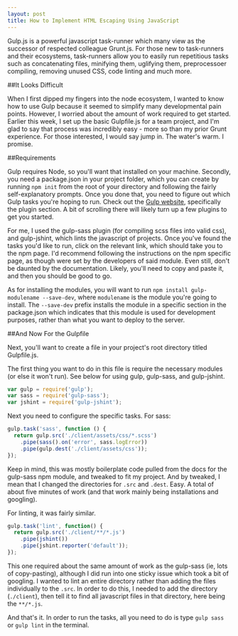 ```yaml
---
layout: post
title: How to Implement HTML Escaping Using JavaScript
---
```


Gulp.js is a powerful javascript task-runner which many view as the successor of respected colleague Grunt.js. For those new to task-runners and their ecosystems, task-runners allow you to easily run repetitious tasks such as concatenating files, minifying them, uglifying them, preprocessoer compiling, removing unused CSS, code linting and much more.

##It Looks Difficult

When I first dipped my fingers into the node ecosystem, I wanted to know how to use Gulp because it seemed to simplify many developmental pain points. However, I worried about the amount of work required to get started. Earlier this week, I set up the basic Gulpfile.js for a team project, and I'm glad to say that process was incredibly easy - more so than my prior Grunt experience. For those interested, I would say jump in. The water's warm. I promise.

##Requirements

Gulp requires Node, so you'll want that installed on your machine. Secondly, you need a package.json in your project folder, which you can create by running `npm init` from the root of your directory and following the fairly self-explanatory prompts. Once you done that, you need to figure out which Gulp tasks you're hoping to run. Check out the [Gulp website](http://gulpjs.com/), specifically the plugin section. A bit of scrolling there will likely turn up a few plugins to get you started.

For me, I used the gulp-sass plugin (for compiling scss files into valid css), and gulp-jshint, which lints the javascript of projects. Once you've found the tasks you'd like to run, click on the relevant link, which should take you to the npm page. I'd recommend following the instructions on the npm specific page, as though were set by the developers of said module. Even still, don't be daunted by the documentation. Likely, you'll need to copy and paste it, and then you should be good to go.

As for installing the modules, you will want to run `npm install gulp-modulename --save-dev`, where `modulename` is the module you're going to install. The `--save-dev` prefix installs the module in a specific section in the package.json which indicates that this module is used for development purposes, rather than what you want to deploy to the server.

##And Now For the Gulpfile

Next, you'll want to create a file in your project's root directory titled Gulpfile.js.

The first thing you want to do in this file is require the necessary modules (or else it won't run). See below for using gulp, gulp-sass, and gulp-jshint.

```javascript
var gulp = require('gulp');
var sass = require('gulp-sass');
var jshint = require('gulp-jshint');
```

Next you need to configure the specific tasks. For sass:

```javascript
gulp.task('sass', function () {
  return gulp.src('./client/assets/css/*.scss')
    .pipe(sass().on('error', sass.logError))
    .pipe(gulp.dest('./client/assets/css'));
});
```

Keep in mind, this was mostly boilerplate code pulled from the docs for the gulp-sass npm module, and tweaked to fit my project. And by tweaked, I mean that I changed the directories for `.src` and `.dest`. Easy. A total of about five minutes of work (and that work mainly being installations and googling).

For linting, it was fairly similar.

```javascript
gulp.task('lint', function() {
  return gulp.src('./client/**/*.js')
    .pipe(jshint())
    .pipe(jshint.reporter('default'));
});
```

This one required about the same amount of work as the gulp-sass (ie, lots of copy-pasting), although I did run into one sticky issue which took a bit of googling. I wanted to lint an entire directory rather than adding the files individually to the `.src`. In order to do this, I needed to add the directory (`./client`), then tell it to find all javascript files in that directory, here being the `**/*.js`.

And that's it. In order to run the tasks, all you need to do is type `gulp sass` or `gulp lint` in the terminal.

